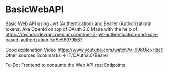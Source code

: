 # BasicWebAPI

Basic Web API using Jwt (Authentication) and Bearer (Authorization) tokens. Aka OpenId on top of OAuth 2.0
Made with the help of:
https://ravindradevrani.medium.com/net-7-jwt-authentication-and-role-based-authorization-5e5e56979b67

Good explanation Video
https://www.youtube.com/watch?v=996OiexHze0
Other sources
Bookmarks -> IT/OAuth2.0/Bearer

To-Do: Frontend to consume the Web API rest Endpoints